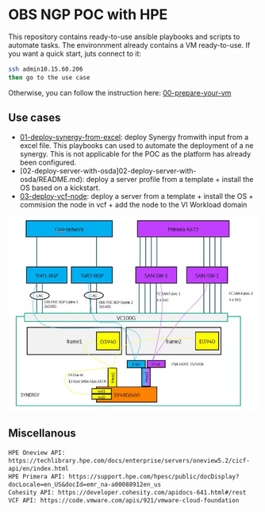 # OBS NGP POC with HPE

This repository contains ready-to-use ansible playbooks and scripts to automate tasks.
The environnment already contains a VM ready-to-use. If you want a quick start, juts connect to it:
```bash
ssh admin10.15.60.206
then go to the use case
```
Otherwise, you can follow the instruction here: [00-prepare-your-vm](00-prepare-your-vm/README.md)

## Use cases
- [01-deploy-synergy-from-excel](01-deploy-synergy-from-excel/README.md): deploy Synergy fromwith input from a excel file. This playbooks can used to automate the deployment of a ne synergy. This is not applicable for the POC as the platform has already been configured. 
- [02-deploy-server-with-osda]02-deploy-server-with-osda/README.md): deploy a server profile from a template + install the OS based on a kickstart.
- [03-deploy-vcf-node](03-deploy-vcf-node/README.md): deploy a server from a template + install the OS + commision the node in vcf + add the node to the VI Workload domain



![General workflow](images/general-workflow.png)

## Miscellanous

```
HPE Oneview API: https://techlibrary.hpe.com/docs/enterprise/servers/oneview5.2/cicf-api/en/index.html
HPE Primera API: https://support.hpe.com/hpesc/public/docDisplay?docLocale=en_US&docId=emr_na-a00088912en_us
Cohesity API: https://developer.cohesity.com/apidocs-641.html#/rest
VCF API: https://code.vmware.com/apis/921/vmware-cloud-foundation
```
